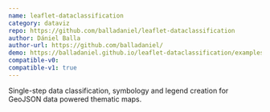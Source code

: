 ```yaml
---
name: leaflet-dataclassification
category: dataviz
repo: https://github.com/balladaniel/leaflet-dataclassification
author: Dániel Balla
author-url: https://github.com/balladaniel/
demo: https://balladaniel.github.io/leaflet-dataclassification/examples/combined.html
compatible-v0:
compatible-v1: true
---
```


Single-step data classification, symbology and legend creation for GeoJSON data powered thematic maps.
